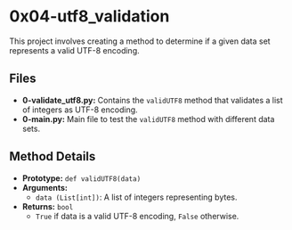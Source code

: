 # 0x04-utf8_validation

This project involves creating a method to determine if a given data set represents a valid UTF-8 encoding.

## Files

- **0-validate_utf8.py:** Contains the `validUTF8` method that validates a list of integers as UTF-8 encoding.
- **0-main.py:** Main file to test the `validUTF8` method with different data sets.

## Method Details

- **Prototype:** `def validUTF8(data)`
- **Arguments:**
  - `data (List[int])`: A list of integers representing bytes.
- **Returns:** `bool`
  - `True` if data is a valid UTF-8 encoding, `False` otherwise.


